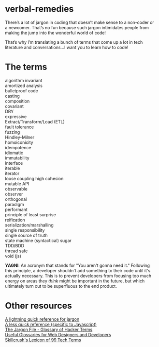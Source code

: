 # verbal-remedies
There’s a lot of jargon in coding that doesn’t make sense to a non-coder or a newcomer. That’s no fun because such jargon intimidates people from making the jump into the wonderful world of code!

That’s why I’m translating a bunch of terms that come up a lot in tech literature and conversations…I want you to learn how to code!

# The terms

algorithm invariant  
amortized analysis  
bulletproof code  
casting  
composition  
covariant  
DRY  
expressive  
Extract/Transform/Load (ETL)  
fault tolerance  
fuzzing  
Hindley-Milner  
homoiconicity  
idempotence  
idiomatic  
immutability  
interface  
iterable  
iterator  
loose coupling high cohesion  
mutable API  
observable  
observer  
orthogonal  
paradigm  
performant  
principle of least surprise  
reification  
serialization/marshalling  
single responsibility  
single source of truth  
state machine
(syntactical) sugar    
TDD/BDD  
thread safe  
void (js)  

**YAGNI**: An acronym that stands for "You aren't gonna need it." Following
this principle, a developer shouldn't add something to their code until it's
actually necessary. This is to prevent developers from focusing too much
energy on areas they *think* might be important in the future, but which
ultimately turn out to be superfluous to the end product.

# Other resources

[A lightning quick reference for jargon](https://twitter.com/searls/status/609521655405113344)  
[A less quick reference (specific to Javascript)](https://github.com/HugoGiraudel/SJSJ)  
[The Jargon File - Glossary of Hacker Terms](http://www.catb.org/jargon/html/go01.html)  
[Useful Glossaries for Web Designers and Developers](https://www.smashingmagazine.com/2009/05/useful-glossaries-for-web-designers-and-developers/)  
[Skillcrush's Lexicon of 99 Tech Terms](http://skillcrush.com/2015/03/26/99-tech-terms/)  
